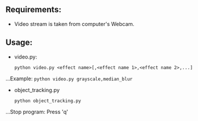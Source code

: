 ## Requirements:
- Video stream is taken from computer's Webcam.

## Usage:
- video.py:
	```
	python video.py <effect name>[,<effect name 1>,<effect name 2>,...]
	```
...Example:
	```
	python video.py grayscale,median_blur
	```
- object_tracking.py
	```
	python object_tracking.py
	```
...Stop program: Press 'q'